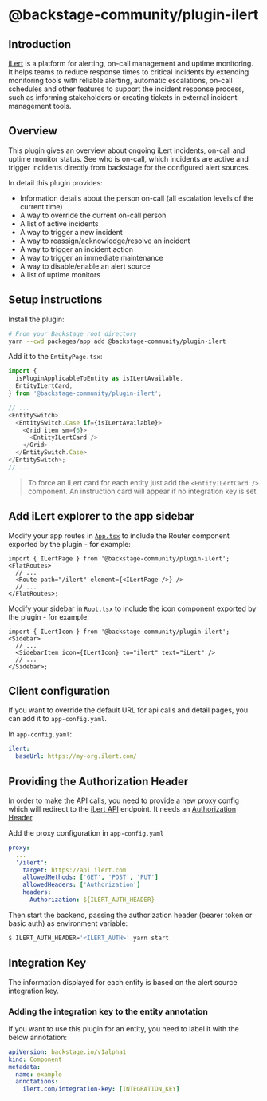 # @backstage-community/plugin-ilert

## Introduction

[iLert](https://www.ilert.com) is a platform for alerting, on-call management and uptime monitoring. It helps teams to reduce response times to critical incidents by extending monitoring tools with reliable alerting, automatic escalations, on-call schedules and other features to support the incident response process, such as informing stakeholders or creating tickets in external incident management tools.

## Overview

This plugin gives an overview about ongoing iLert incidents, on-call and uptime monitor status.
See who is on-call, which incidents are active and trigger incidents directly from backstage for the configured alert sources.

In detail this plugin provides:

- Information details about the person on-call (all escalation levels of the current time)
- A way to override the current on-call person
- A list of active incidents
- A way to trigger a new incident
- A way to reassign/acknowledge/resolve an incident
- A way to trigger an incident action
- A way to trigger an immediate maintenance
- A way to disable/enable an alert source
- A list of uptime monitors

## Setup instructions

Install the plugin:

```bash
# From your Backstage root directory
yarn --cwd packages/app add @backstage-community/plugin-ilert
```

Add it to the `EntityPage.tsx`:

```ts
import {
  isPluginApplicableToEntity as isILertAvailable,
  EntityILertCard,
} from '@backstage-community/plugin-ilert';

// ...
<EntitySwitch>
  <EntitySwitch.Case if={isILertAvailable}>
    <Grid item sm={6}>
      <EntityILertCard />
    </Grid>
  </EntitySwitch.Case>
</EntitySwitch>;
// ...
```

> To force an iLert card for each entity just add the `<EntityILertCard />` component. An instruction card will appear if no integration key is set.

## Add iLert explorer to the app sidebar

Modify your app routes in [`App.tsx`](https://github.com/backstage/backstage/blob/master/packages/app/src/App.tsx) to include the Router component exported by the plugin - for example:

```tsx
import { ILertPage } from '@backstage-community/plugin-ilert';
<FlatRoutes>
  // ...
  <Route path="/ilert" element={<ILertPage />} />
  // ...
</FlatRoutes>;
```

Modify your sidebar in [`Root.tsx`](https://github.com/backstage/backstage/blob/master/packages/app/src/components/Root/Root.tsx) to include the icon component exported by the plugin - for example:

```tsx
import { ILertIcon } from '@backstage-community/plugin-ilert';
<Sidebar>
  // ...
  <SidebarItem icon={ILertIcon} to="ilert" text="iLert" />
  // ...
</Sidebar>;
```

## Client configuration

If you want to override the default URL for api calls and detail pages, you can add it to `app-config.yaml`.

In `app-config.yaml`:

```yaml
ilert:
  baseUrl: https://my-org.ilert.com/
```

## Providing the Authorization Header

In order to make the API calls, you need to provide a new proxy config which will redirect to the [iLert API](https://api.ilert.com/api-docs/) endpoint. It needs an [Authorization Header](https://api.ilert.com/api-docs/#section/Authentication).

Add the proxy configuration in `app-config.yaml`

```yaml
proxy:
  ...
  '/ilert':
    target: https://api.ilert.com
    allowedMethods: ['GET', 'POST', 'PUT']
    allowedHeaders: ['Authorization']
    headers:
      Authorization: ${ILERT_AUTH_HEADER}
```

Then start the backend, passing the authorization header (bearer token or basic auth) as environment variable:

```bash
$ ILERT_AUTH_HEADER='<ILERT_AUTH>' yarn start
```

## Integration Key

The information displayed for each entity is based on the alert source integration key.

### Adding the integration key to the entity annotation

If you want to use this plugin for an entity, you need to label it with the below annotation:

```yml
apiVersion: backstage.io/v1alpha1
kind: Component
metadata:
  name: example
  annotations:
    ilert.com/integration-key: [INTEGRATION_KEY]
```

